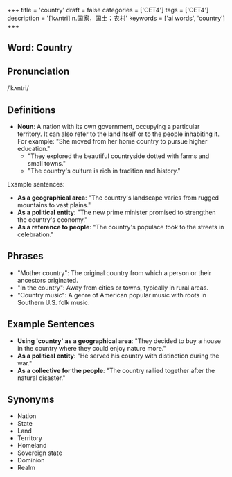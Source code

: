 +++
title = 'country'
draft = false
categories = ['CET4']
tags = ['CET4']
description = '[ˈkʌntri] n.国家，国土；农村'
keywords = ['ai words', 'country']
+++

## Word: Country

## Pronunciation
/ˈkʌntri/

## Definitions
- **Noun**: A nation with its own government, occupying a particular territory. It can also refer to the land itself or to the people inhabiting it. For example: "She moved from her home country to pursue higher education."
  - "They explored the beautiful countryside dotted with farms and small towns."
  - "The country's culture is rich in tradition and history."

Example sentences:
- **As a geographical area**: "The country's landscape varies from rugged mountains to vast plains."
- **As a political entity**: "The new prime minister promised to strengthen the country's economy."
- **As a reference to people**: "The country's populace took to the streets in celebration."

## Phrases
- "Mother country": The original country from which a person or their ancestors originated.
- "In the country": Away from cities or towns, typically in rural areas.
- "Country music": A genre of American popular music with roots in Southern U.S. folk music.

## Example Sentences
- **Using 'country' as a geographical area**: "They decided to buy a house in the country where they could enjoy nature more."
- **As a political entity**: "He served his country with distinction during the war."
- **As a collective for the people**: "The country rallied together after the natural disaster."

## Synonyms
- Nation
- State
- Land
- Territory
- Homeland
- Sovereign state
- Dominion
- Realm
